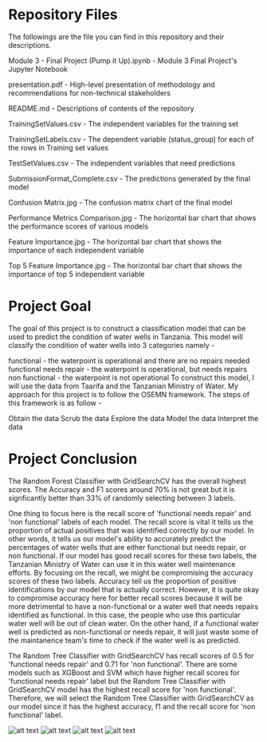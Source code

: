 # Repository Files
The followings are the file you can find in this repository and their descriptions.

Module 3 - Final Project (Pump it Up).ipynb - Module 3 Final Project's Jupyter Notebook

presentation.pdf - High-level presentation of methodology and recommendations for non-technical stakeholders

README.md - Descriptions of contents of the repository

TrainingSetValues.csv -	The independent variables for the training set

TrainingSetLabels.csv - The dependent variable (status_group) for each of the rows in Training set values

TestSetValues.csv - The independent variables that need predictions

SubmissionFormat_Complete.csv	- The predictions generated by the final model

Confusion Matrix.jpg - The confusion matrix chart of the final model

Performance Metrics Comparison.jpg - The horizontal bar chart that shows the performance scores of various models

Feature Importance.jpg - The horizontal bar chart that shows the importance of each independent variable

Top 5 Feature Importance.jpg - The horizontal bar chart that shows the importance of top 5 independent variable

# Project Goal
The goal of this project is to construct a classification model that can be used to predict the condition of water wells in Tanzania. This model will classify the condition of water wells into 3 categories namely -

functional - the waterpoint is operational and there are no repairs needed
functional needs repair - the waterpoint is operational, but needs repairs
non functional - the waterpoint is not operational
To construct this model, I will use the data from Taarifa and the Tanzanian Ministry of Water. My approach for this project is to follow the OSEMN framework. The steps of this framework is as follow -

Obtain the data
Scrub the data
Explore the data
Model the data
Interpret the data

# Project Conclusion
The Random Forest Classifier with GridSearchCV has the overall highest scores. The Accuracy and F1 scores around 70% is not great but it is signficantly better than 33% of randomly selecting between 3 labels.

One thing to focus here is the recall score of 'functional needs repair' and 'non functional' labels of each model. The recall score is vital it tells us the proportion of actual positives that was identified correctly by our model. In other words, it tells us our model's ability to accurately predict the percentages of water wells that are either functional but needs repair, or non functional. If our model has good recall scores for these two labels, the Tanzanian Ministry of Water can use it in this water well maintenance efforts. By focusing on the recall, we might be compromising the accuracy scores of these two labels. Accuracy tell us the proportion of positive identifications by our model that is actually correct. However, it is quite okay to compromise accuracy here for better recall scores because it will be more detrimental to have a non-functional or a water well that needs repairs identified as functional. In this case, the people who use this particular water well will be out of clean water. On the other hand, if a functional water well is predicted as non-functional or needs repair, it will just waste some of the maintanence team's time to check if the water well is as predicted.

The Random Tree Classifier with GridSearchCV has recall scores of 0.5 for 'functional needs repair' and 0.71 for 'non functional'. There are some models such as XGBoost and SVM which have higher recall scores for 'functional needs repair' label but the Random Tree Classifier with GridSearchCV model has the highest recall score for 'non functional'. Therefore, we will select the Random Tree Classifier with GridSearchCV as our model since it has the highest accuracy, f1 and the recall score for 'non functional' label.

![alt text](https://github.com/kyawsawhtoon/Pump-It-Up/blob/master/Confusion%20Matrix.JPG)
![alt text](https://github.com/kyawsawhtoon/Pump-It-Up/blob/master/Performance%20Metrics%20Comparison.JPG)
![alt text](https://github.com/kyawsawhtoon/Pump-It-Up/blob/master/Feature%20Importance.JPG)
![alt text](https://github.com/kyawsawhtoon/Pump-It-Up/blob/master/Top%205%20Feature%20Importance.JPG)

